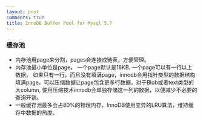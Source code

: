```yaml
---
layout: post
comments: true
title: InnoDB Buffer Pool for Mysql 5.7
---
```


### 缓存池
- 内存池用page来分割，pages会连接成链表，方便管理。
- 内存池最小单位是page， 一个page默认是16KB. 一个page可以有一行以上数据， 如果只有一行，而且没有填满page，innodb会用指针类型的数据结构填满page。可以压缩数据让page包含更多行数据，对于Blob或者text类型的大column, 使用压缩技术innodb会单独存储这一列的数据，以便减少不必要的查询开销。
- 一般缓存池最多会占80%的物理内存，InnoDB使用变异的LRU算法，维持缓存中数据的热度。
